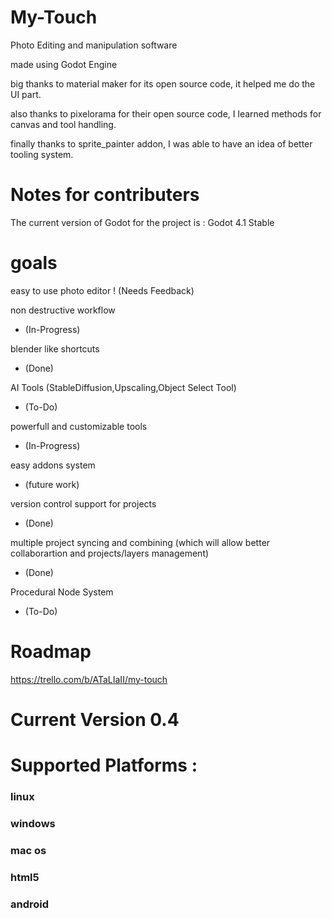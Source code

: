 # My-Touch
 Photo Editing and manipulation software

 made using Godot Engine
 
 big thanks to material maker for its open source code, it helped me do the UI part.
 
 also thanks to pixelorama for their open source code, I learned methods for canvas and tool handling.

 finally thanks to sprite_painter addon, I was able to have an idea of better tooling system.

# Notes for contributers

The current version of Godot for the project is : Godot 4.1 Stable

# goals

 easy to use photo editor 
! (Needs Feedback)
 
 non destructive workflow 
- (In-Progress)

 blender like shortcuts 
+ (Done)

 AI Tools (StableDiffusion,Upscaling,Object Select Tool) 
- (To-Do)

 powerfull and customizable tools 
- (In-Progress)

 easy addons system 
- (future work)

 version control support for projects 
+ (Done)

 multiple project syncing and combining (which will allow better collaborartion and projects/layers management) 
+ (Done)

 Procedural Node System 
- (To-Do)

# Roadmap
 https://trello.com/b/ATaLIaII/my-touch
 
# Current Version 0.4


# Supported Platforms :

### linux

### windows

### mac os

### html5

### android
